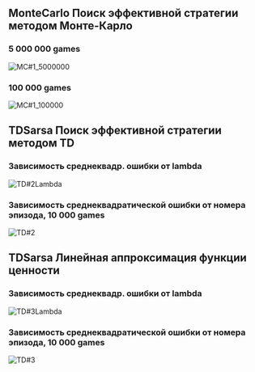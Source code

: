 <!-- #1 -->
<h2>MonteCarlo Поиск эффективной стратегии методом Монте-Карло</h2>

<h3> 5 000 000 games </h3>

![MC#1_5000000](https://user-images.githubusercontent.com/79199956/175033898-a1b16904-ac04-48a2-908e-899cbf5b06fe.PNG)

<h3> 100 000 games </h3>

![MC#1_100000](https://user-images.githubusercontent.com/79199956/175037040-bc3c0fc6-a8d7-42fe-b0b6-3055aad762fb.PNG)

<!-- #2 -->
<h2>TDSarsa Поиск эффективной стратегии методом TD</h2>

<h3>Зависимость среднеквадр. ошибки от lambda</h3>

![TD#2Lambda](https://user-images.githubusercontent.com/79199956/175036129-2092f046-4b49-4558-9ddb-d2b020391911.PNG)

<h3>Зависимость среднеквадратической ошибки от номера эпизода, 10 000 games</h3>

![TD#2](https://user-images.githubusercontent.com/79199956/175035887-ee9a2128-2962-434c-b6bf-f5c5641bb402.PNG)

<!-- #3 -->
<h2>TDSarsa Линейная аппроксимация функции ценности</h2>

<h3>Зависимость среднеквадр. ошибки от lambda</h3>

![TD#3Lambda](https://user-images.githubusercontent.com/79199956/175035201-897f279a-ff8f-4629-98eb-a0299e08d937.PNG)

<h3>Зависимость среднеквадратической ошибки от номера эпизода, 10 000 games</h3>

![TD#3](https://user-images.githubusercontent.com/79199956/175034629-6ab9dd62-98df-4949-b8b4-ab2f86bb7ddf.PNG)



